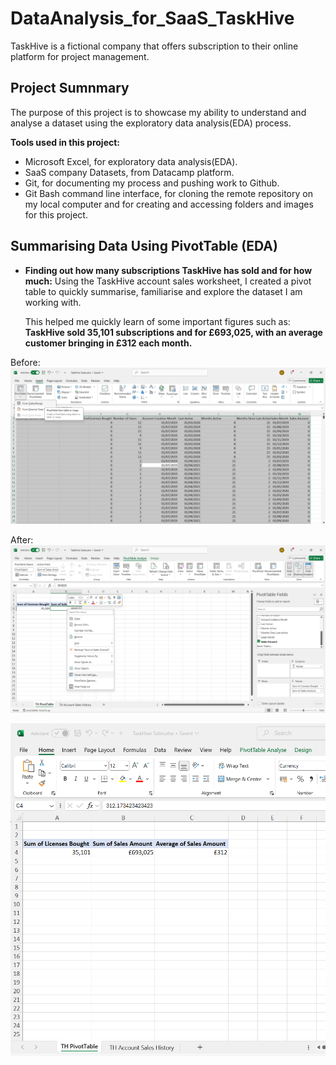 # DataAnalysis_for_SaaS_TaskHive

TaskHive is a fictional company that offers subscription to their online platform for project management.

## Project Sumnmary

The purpose of this project is to showcase my ability to understand and analyse a dataset using the exploratory data analysis(EDA) process.

**Tools used in this project:**

- Microsoft Excel, for exploratory data analysis(EDA).
- SaaS company Datasets, from Datacamp platform.
- Git, for documenting my process and pushing work to Github.
- Git Bash command line interface, for cloning the remote repository on my local computer and for creating and accessing folders and images for this project.

## Summarising Data Using PivotTable (EDA)

- **Finding out how many subscriptions TaskHive has sold and for how much:**
  Using the TaskHive account sales worksheet, I created a pivot table to quickly summarise, familiarise and explore the dataset I am working with.

  This helped me quickly learn of some important figures such as: **TaskHive sold 35,101 subscriptions and for £693,025, with an average customer bringing in £312 each month.**

Before:
![how to create pivot table in excel](<images/0. Before creating pivot table from TaskHive account sales worksheet.png>)

After:
![creating pivot table in excel](<images/1. creating pivot table to summarise supscription sold, for how much and avearge customer subscription each month.png>)

![pivot table in excel](<images/1.1 created pivot table to summarise supscription sold, for how much and avearge customer subscription each month.png>)

##
